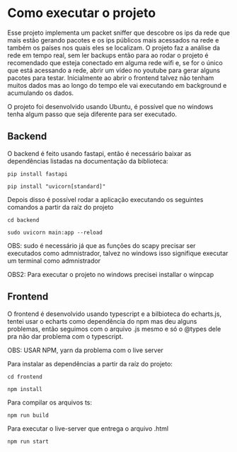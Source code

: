 # Como executar o projeto

Esse projeto implementa um packet sniffer que descobre os ips da rede que mais estão gerando pacotes
e os ips públicos mais acessados na rede e também os países nos quais eles se localizam. O projeto faz
a análise da rede em tempo real, sem ler backups então para ao rodar o projeto é recomendado que esteja
conectado em alguma rede wifi e, se for o único que está acessando a rede, abrir um vídeo no youtube para
gerar alguns pacotes para testar. Inicialmente ao abrir o frontend talvez não tenham muitos dados mas ao longo
do tempo ele vai executando em background e acumulando os dados.

O projeto foi desenvolvido usando Ubuntu, é possível que no windows tenha algum passo que seja diferente para ser executado.

## Backend

O backend é feito usando fastapi, então é necessário baixar as dependências
listadas na documentação da biblioteca:

`pip install fastapi`

`pip install "uvicorn[standard]"`

Depois disso é possível rodar a aplicação executando os seguintes comandos a partir da raíz do projeto

`cd backend`

`sudo uvicorn main:app --reload`

OBS: sudo é necessário já que as funções do scapy precisar ser executados como admnistrador, talvez no windows isso signifique executar um terminal como admnistrador

OBS2: Para executar o projeto no windows precisei installar o winpcap

## Frontend

O frontend é desenvolvido usando typescript e a bilbioteca do echarts.js, tentei usar o echarts como dependência do npm mas deu alguns problemas, então seguimos com o arquivo .js mesmo e só o @types dele pra não dar problema com o typescript.

OBS: USAR NPM, yarn da problema com o live server

Para instalar as dependências a partir da raíz do projeto:

`cd frontend`

`npm install`

Para compilar os arquivos ts:

`npm run build`

Para executar o live-server que entrega o arquivo .html

`npm run start`
